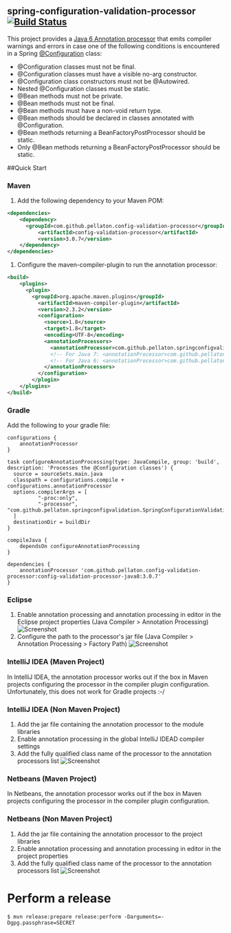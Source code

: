 ## spring-configuration-validation-processor [![Build Status](https://travis-ci.org/pellaton/spring-configuration-validation-processor.png?branch=master)](https://travis-ci.org/pellaton/spring-configuration-validation-processor)

This project provides a [Java 6 Annotation processor](http://docs.oracle.com/javase/7/docs/api/javax/annotation/processing/package-summary.html) that emits compiler warnings and errors in case one of the following conditions is encountered in a Spring [@Configuration](http://docs.spring.io/spring/docs/3.2.4.RELEASE/javadoc-api/org/springframework/context/annotation/Configuration.html) class:
- @Configuration classes must not be final.
- @Configuration classes must have a visible no-arg constructor.
- @Configuration class constructors must not be @Autowired.
- Nested @Configuration classes must be static.
- @Bean methods must not be private.
- @Bean methods must not be final.
- @Bean methods must have a non-void return type.
- @Bean methods should be declared in classes annotated with @Configuration.
- @Bean methods returning a BeanFactoryPostProcessor should be static.
- Only @Bean methods returning a BeanFactoryPostProcessor should be static.

##Quick Start
### Maven
1. Add the following dependency to your Maven POM:

  ``` xml
  <dependencies>
      <dependency>
        <groupId>com.github.pellaton.config-validation-processor</groupId>
		    <artifactId>config-validation-processor</artifactId>
		    <version>3.0.7</version>
      </dependency>
  </dependencies>
  ```

1. Configure the maven-compiler-plugin to run the annotation processor:

  ``` xml
  <build>
      <plugins>
        <plugin>
          <groupId>org.apache.maven.plugins</groupId>
            <artifactId>maven-compiler-plugin</artifactId>
            <version>2.3.2</version>
            <configuration>
              <source>1.8</source>
              <target>1.8</target>
              <encoding>UTF-8</encoding>
              <annotationProcessors>
                <annotationProcessor>com.github.pellaton.springconfigvalidation.SpringConfigurationValidationProcessorJava8</annotationProcessor>
                <!-- For Java 7: <annotationProcessor>com.github.pellaton.springconfigvalidation.SpringConfigurationValidationProcessorJava7</annotationProcessor> -->
                <!-- For Java 6: <annotationProcessor>com.github.pellaton.springconfigvalidation.SpringConfigurationValidationProcessorJava6</annotationProcessor> -->
              </annotationProcessors>
            </configuration>
          </plugin>
      </plugins>
  </build>
  ```

### Gradle
Add the following to your gradle file:
  ```
configurations {
      annotationProcessor
}

task configureAnnotationProcessing(type: JavaCompile, group: 'build', description: 'Processes the @Configuration classes') {
    source = sourceSets.main.java
    classpath = configurations.compile + configurations.annotationProcessor
    options.compilerArgs = [
            "-proc:only",
            "-processor", "com.github.pellaton.springconfigvalidation.SpringConfigurationValidationProcessorJava8"
    ]
    destinationDir = buildDir
}

compileJava {
      dependsOn configureAnnotationProcessing
}

dependencies {
      annotationProcessor 'com.github.pellaton.config-validation-processor:config-validation-processor-java8:3.0.7'
}
```

### Eclipse
1. Enable annotation processing and annotation processing in editor in the Eclipse project properties (Java Compiler > Annotation Processing) 
![Screenshot](/img/annotationprocessing.png)
1. Configure the path to the processor's jar file (Java Compiler > Annotation Processing > Factory Path) 
![Screenshot](/img/factoryath.png)

### IntelliJ IDEA (Maven Project)
In IntelliJ IDEA, the annotation processor works out if the box in Maven projects configuring the processor in the compiler plugin configuration. Unfortunately, this does not work for Gradle projects :-/

### IntelliJ IDEA (Non Maven Project)
1. Add the jar file containing the annotation processor to the module libraries
1. Enable annotation processing in the global IntelliJ IDEAD compiler settings
1. Add the fully qualified class name of the processor to the annotation processors list 
![Screenshot](/img/intellijidea.png)

### Netbeans (Maven Project)
In Netbeans, the annotation processor works out if the box in Maven projects configuring the processor in the compiler plugin configuration.

### Netbeans (Non Maven Project)
1. Add the jar file containing the annotation processor to the project libraries
1. Enable annotation processing and annotation processing in editor in the project properties
1. Add the fully qualified class name of the processor to the annotation processors list 
![Screenshot](/img/netbeans.png)

# Perform a release
```$ mvn release:prepare release:perform -Darguments=-Dgpg.passphrase=SECRET```

